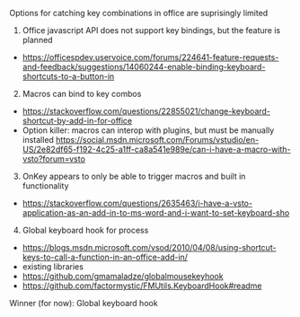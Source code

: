 ﻿Options for catching key combinations in office are suprisingly limited

1. Office javascript API does not support key bindings, but the feature is planned
  - https://officespdev.uservoice.com/forums/224641-feature-requests-and-feedback/suggestions/14060244-enable-binding-keyboard-shortcuts-to-a-button-in
2. Macros can bind to key combos
  - https://stackoverflow.com/questions/22855021/change-keyboard-shortcut-by-add-in-for-office 
  - Option killer: macros can interop with plugins, but must be manually installed
    https://social.msdn.microsoft.com/Forums/vstudio/en-US/2e82df65-f192-4c25-a1ff-ca8a541e989e/can-i-have-a-macro-with-vsto?forum=vsto
3. OnKey appears to only be able to trigger macros and built in functionality
  - https://stackoverflow.com/questions/2635463/i-have-a-vsto-application-as-an-add-in-to-ms-word-and-i-want-to-set-keyboard-sho
4. Global keyboard hook for process
  - https://blogs.msdn.microsoft.com/vsod/2010/04/08/using-shortcut-keys-to-call-a-function-in-an-office-add-in/
  - existing libraries
   - https://github.com/gmamaladze/globalmousekeyhook
   - https://github.com/factormystic/FMUtils.KeyboardHook#readme

Winner (for now): Global keyboard hook

